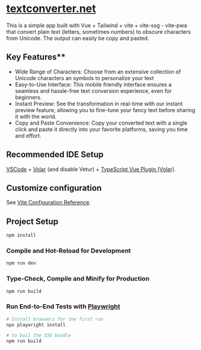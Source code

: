 # [textconverter.net](https://www.textconverter.net)

This is a simple app built with Vue + Tailwind + vite + vite-ssg - vite-pwa that convert plain text (letters, sometimes numbers) to obscure characters from Unicode. The output can easily be copy and pasted.

## Key Features**
* Wide Range of Characters: Choose from an extensive collection of Unicode characters an symbols to personalize your text
* Easy-to-Use Interface: This mobile friendly interface ensures a seamless and hassle-free text conversion experience, even for beginners.
* Instant Preview: See the transformation in real-time with our instant preview feature, allowing you to fine-tune your fancy text before sharing it with the world.
* Copy and Paste Convenience: Copy your converted text with a single click and paste it directly into your favorite platforms, saving you time and effort.

## Recommended IDE Setup

[VSCode](https://code.visualstudio.com/) + [Volar](https://marketplace.visualstudio.com/items?itemName=Vue.volar) (and disable Vetur) + [TypeScript Vue Plugin (Volar)](https://marketplace.visualstudio.com/items?itemName=Vue.vscode-typescript-vue-plugin).


## Customize configuration

See [Vite Configuration Reference](https://vitejs.dev/config/).

## Project Setup

```sh
npm install
```

### Compile and Hot-Reload for Development

```sh
npm run dev
```

### Type-Check, Compile and Minify for Production

```sh
npm run build
```

### Run End-to-End Tests with [Playwright](https://playwright.dev)

```sh
# Install browsers for the first run
npx playwright install

# to buil the SSG bundle
npm run build
